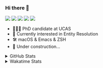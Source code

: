 ### Hi there 👋

[![](https://img.shields.io/badge/-Email-325180?logo=maildotru&logoColor=white&style=flat-square)](mailto:hi@wang.tianshu.me)
[![](https://img.shields.io/badge/-GitHub-black?logo=GitHub&style=flat-square)](https://github.com/tshu-w)
[![](https://img.shields.io/badge/-Telegram-26a5e4?labelColor=fafafa&logo=telegram&style=flat-square)](https://t.me/tshu_w) 
[![](https://img.shields.io/badge/-Twitter-1da1f2?logo=Twitter&logoColor=white&style=flat-square)](https://twitter.com/tshu_w)
[![](https://komarev.com/ghpvc/?username=tshu-w&color=blueviolet&style=flat-square)]()



- 🧑🏻‍🎓 PhD candidate at UCAS
- 🔭 Currently interested in Entity Resolution
- 🛠 macOS & Emacs & ZSH
- 🚧 Under construction...

<details>

<summary>GitHub Stats</summary>

![Tianshu's GitHub stats](https://github-readme-stats.vercel.app/api?username=tshu-w&show_icons=true&theme=buefy&count_private=true)
  
</details>


<details>
  <summary>Wakatime Stats</summary>

  Currently, files accessed by tramp cannot be tracked by wakatime, see https://github.com/wakatime/wakatime-mode/issues/27
  <br>
  
<!--START_SECTION:waka-->
![Code Time](http://img.shields.io/badge/Code%20Time-6%2C263%20hrs%2053%20mins-blue)

**I'm an Early 🐤** 

```text
🌞 Morning       69 commits       ████░░░░░░░░░░░░░░░░░░░░░   19.49 % 
🌆 Daytime      176 commits       ████████████░░░░░░░░░░░░░   49.72 % 
🌃 Evening       94 commits       ██████░░░░░░░░░░░░░░░░░░░   26.55 % 
🌙 Night         15 commits       █░░░░░░░░░░░░░░░░░░░░░░░░   04.24 % 

```
📅 **I'm Most Productive on Friday** 

```text
Monday          51 commits       ███░░░░░░░░░░░░░░░░░░░░░░   14.41 % 
Tuesday         79 commits       █████░░░░░░░░░░░░░░░░░░░░   22.32 % 
Wednesday       31 commits       ██░░░░░░░░░░░░░░░░░░░░░░░   08.76 % 
Thursday        34 commits       ██░░░░░░░░░░░░░░░░░░░░░░░   09.60 % 
Friday          93 commits       ██████░░░░░░░░░░░░░░░░░░░   26.27 % 
Saturday        28 commits       ██░░░░░░░░░░░░░░░░░░░░░░░   07.91 % 
Sunday          38 commits       ██░░░░░░░░░░░░░░░░░░░░░░░   10.73 % 

```


📊 **This Week I Spent My Time On** 

```text
💬 Programming Languages: 
sh                       10 hrs 29 mins      █████████████████████████   100.00 % 

🔥 Editors: 
Zsh                      10 hrs 29 mins      █████████████████████████   100.00 % 

🐱‍💻 Projects: 
Terminal                 5 hrs 40 mins       █████████████░░░░░░░░░░░░   54.03 % 
universal-blocker        4 hrs 20 mins       ██████████░░░░░░░░░░░░░░░   41.38 % 
dotfiles                 23 mins             █░░░░░░░░░░░░░░░░░░░░░░░░   03.79 % 
homebrew-cask            1 min               ░░░░░░░░░░░░░░░░░░░░░░░░░   00.31 % 
emacs                    1 min               ░░░░░░░░░░░░░░░░░░░░░░░░░   00.30 % 

💻 Operating System: 
Mac                      6 hrs 4 mins        ██████████████░░░░░░░░░░░   57.93 % 
Linux                    4 hrs 24 mins       ██████████░░░░░░░░░░░░░░░   42.07 % 

```

**I Mostly Code in Python** 

```text
Python                   11 repos            ████████████░░░░░░░░░░░░░   50.00 % 
HTML                     2 repos             ██░░░░░░░░░░░░░░░░░░░░░░░   09.09 % 
Emacs Lisp               2 repos             ██░░░░░░░░░░░░░░░░░░░░░░░   09.09 % 
JavaScript               2 repos             ██░░░░░░░░░░░░░░░░░░░░░░░   09.09 % 
TeX                      2 repos             ██░░░░░░░░░░░░░░░░░░░░░░░   09.09 % 

```



 Last Updated on 19/02/2023 08:05:04 UTC
<!--END_SECTION:waka-->
</details>
